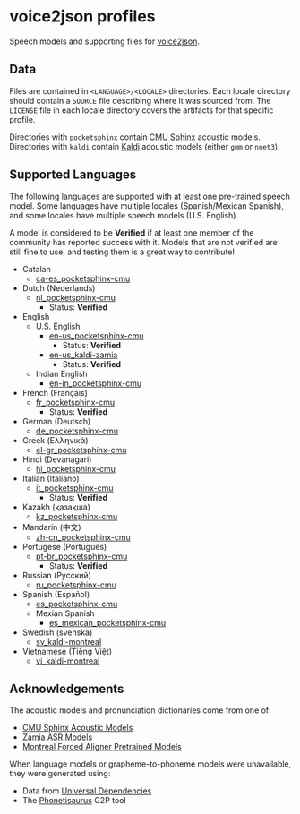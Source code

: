 # voice2json profiles

Speech models and supporting files for [voice2json](https://github.com/synesthesiam/voice2json).

## Data

Files are contained in `<LANGUAGE>/<LOCALE>` directories. Each locale directory should contain a `SOURCE` file describing where it was sourced from. The `LICENSE` file in each locale directory covers the artifacts for that specific profile.

Directories with `pocketsphinx` contain [CMU Sphinx](https://cmusphinx.github.io/) acoustic models. Directories with `kaldi` contain [Kaldi](https://kaldi-asr.org) acoustic models (either `gmm` or `nnet3`).

## Supported Languages

The following languages are supported with at least one pre-trained speech model. Some languages have multiple locales (Spanish/Mexican Spanish), and some locales have multiple speech models (U.S. English).

A model is considered to be **Verified** if at least one member of the community has reported success with it. Models that are not verified are still fine to use, and testing them is a great way to contribute!

* Catalan
    * [ca-es_pocketsphinx-cmu](https://github.com/synesthesiam/ca-es_pocketsphinx-cmu)
* Dutch (Nederlands)
    * [nl_pocketsphinx-cmu](https://github.com/synesthesiam/nl_pocketsphinx-cmu)
        * Status: **Verified**
* English
    * U.S. English
        * [en-us_pocketsphinx-cmu](https://github.com/synesthesiam/en-us_pocketsphinx-cmu)
            * Status: **Verified**
        * [en-us_kaldi-zamia](https://github.com/synesthesiam/en-us_kaldi-zamia)
            * Status: **Verified**
    * Indian English
        * [en-in_pocketsphinx-cmu](https://github.com/synesthesiam/en-in_pocketsphinx-cmu)
* French (Français)
    * [fr_pocketsphinx-cmu](https://github.com/synesthesiam/fr_pocketsphinx-cmu)
        * Status: **Verified**
* German (Deutsch)
    * [de_pocketsphinx-cmu](https://github.com/synesthesiam/de_pocketsphinx-cmu)
* Greek (Ελληνικά)
    * [el-gr_pocketsphinx-cmu](https://github.com/synesthesiam/el-gr_pocketsphinx-cmu)
* Hindi (Devanagari)
    * [hi_pocketsphinx-cmu](https://github.com/synesthesiam/hi_pocketsphinx-cmu)
* Italian (Italiano)
    * [it_pocketsphinx-cmu](https://github.com/synesthesiam/it_pocketsphinx-cmu)
        * Status: **Verified**
* Kazakh (қазақша)
    * [kz_pocketsphinx-cmu](https://github.com/synesthesiam/kz_pocketsphinx-cmu)
* Mandarin (中文)
    * [zh-cn_pocketsphinx-cmu](https://github.com/synesthesiam/zh-cn_pocketsphinx-cmu)
* Portugese (Português)
    * [pt-br_pocketsphinx-cmu](https://github.com/synesthesiam/pt-br_pocketsphinx-cmu)
        * Status: **Verified**
* Russian (Русский)
    * [ru_pocketsphinx-cmu](https://github.com/synesthesiam/ru_pocketsphinx-cmu)
* Spanish (Español)
    * [es_pocketsphinx-cmu](https://github.com/synesthesiam/es_pocketsphinx-cmu)
    * Mexian Spanish
        * [es_mexican_pocketsphinx-cmu](https://github.com/synesthesiam/es_mexican_pocketsphinx-cmu)
* Swedish (svenska)
    * [sv_kaldi-montreal](https://github.com/synesthesiam/sv_kaldi-montreal)
* Vietnamese (Tiếng Việt)
    * [vi_kaldi-montreal](https://github.com/synesthesiam/vi_kaldi-montreal)

## Acknowledgements

The acoustic models and pronunciation dictionaries come from one of:

* [CMU Sphinx Acoustic Models](https://sourceforge.net/projects/cmusphinx/files/Acoustic%20and%20Language%20Models/)
* [Zamia ASR Models](https://github.com/gooofy/zamia-speech)
* [Montreal Forced Aligner Pretrained Models](https://montreal-forced-aligner.readthedocs.io/en/latest/pretrained_models.html)

When language models or grapheme-to-phoneme models were unavailable, they were generated using:

* Data from [Universal Dependencies](https://github.com/UniversalDependencies)
* The [Phonetisaurus](https://github.com/AdolfVonKleist/Phonetisaurus) G2P tool
